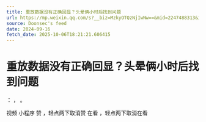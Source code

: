 ```yaml
---
title: 重放数据没有正确回显？头晕俩小时后找到问题
url: https://mp.weixin.qq.com/s?__biz=MzkyOTQzNjIwNw==&mid=2247488313&idx=1&sn=d8975bfe9f626b877c99661702e654c4
source: Doonsec's feed
date: 2024-09-16
fetch_date: 2025-10-06T18:21:21.606415
---
```


# 重放数据没有正确回显？头晕俩小时后找到问题

：
，
。

视频
小程序
赞
，轻点两下取消赞
在看
，轻点两下取消在看